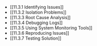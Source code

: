 

- [[11.3.1 Identifying Issues]]
- [[11.3.2 Isolation Problems]]
- [[11.3.3 Root Cause Analysis]]
- [[11.3.4 Debugging Logs]]
- [[11.3.5 Using System Monitoring Tools]]
- [[11.3.6 Reproducing Issues]]
- [[11.3.7 Testing Solution]]
